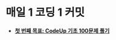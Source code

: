 # 매일 1 코딩 1 커밋
<ul>
  <li><h4> <a href="https://github.com/jysaa5/VioletCheese_Study/tree/master/CodeUp_basics100/src/com/violetCheese/codeUp">첫 번째 목표: CodeUp 기초 100문제 풀기</a> </h4></li>
</ul>
